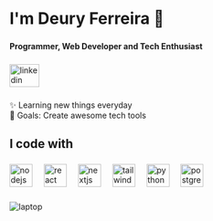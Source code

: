 <h1 align="left">I'm Deury Ferreira 👋</h1>

###

<h4 align="left">Programmer, Web Developer and Tech Enthusiast</h4>

###

<div align="left">
  <a href="https://www.linkedin.com/in/deury-ferreira-2604ab239/" target="_blank">
    <img src="https://raw.githubusercontent.com/maurodesouza/profile-readme-generator/master/src/assets/icons/social/linkedin/default.svg" width="52" height="40" alt="linkedin logo"  />
  </a>
</div>

###

<p align="left">✨ Learning new things everyday<br>🎯 Goals: Create awesome tech tools</p>

###

<h2 align="left">I code with</h2>

###

<div align="left">
  
  <img src="https://skillicons.dev/icons?i=nodejs" height="40" alt="nodejs logo"  />
  <img width="12" />
  <img src="https://skillicons.dev/icons?i=react" height="40" alt="react logo"  />
  <img width="12" />
  <img src="https://skillicons.dev/icons?i=nextjs" height="40" alt="nextjs logo"  />
  <img width="12" />
  <img src="https://skillicons.dev/icons?i=tailwind" height="40" alt="tailwindcss logo"  />
  <img width="12" />
  <img src="https://skillicons.dev/icons?i=py" height="40" alt="python logo"  />
  <img width="12" />
  <img src="https://skillicons.dev/icons?i=postgres" height="40" alt="postgresql logo"  />
  <img width="12" />

</div>

###

<img with="" src="https://media.giphy.com/media/v1.Y2lkPTc5MGI3NjExZzFodGhzaTVueHhtbW1udTY4M255MnJycHpoOXM3eTVxcGYxeGc2YSZlcD12MV9pbnRlcm5hbF9naWZfYnlfaWQmY3Q9Zw/qgQUggAC3Pfv687qPC/giphy.gif" alt="laptop">


###
